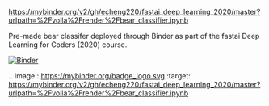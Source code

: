 https://mybinder.org/v2/gh/echeng220/fastai_deep_learning_2020/master?urlpath=%2Fvoila%2Frender%2Fbear_classifier.ipynb

Pre-made bear classifer deployed through Binder as part of the fastai Deep Learning for Coders (2020) course.

[![Binder](https://mybinder.org/badge_logo.svg)](https://mybinder.org/v2/gh/echeng220/fastai_deep_learning_2020/master?urlpath=%2Fvoila%2Frender%2Fbear_classifier.ipynb)

.. image:: https://mybinder.org/badge_logo.svg
 :target: https://mybinder.org/v2/gh/echeng220/fastai_deep_learning_2020/master?urlpath=%2Fvoila%2Frender%2Fbear_classifier.ipynb
